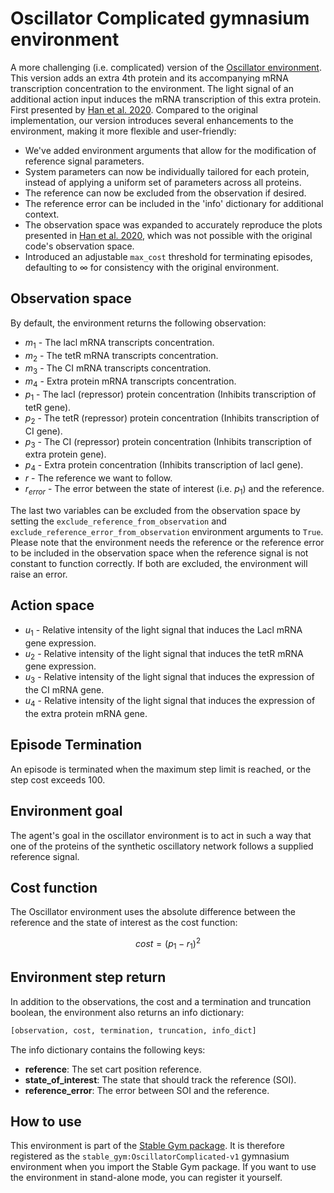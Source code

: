 # Oscillator Complicated gymnasium environment

A more challenging (i.e. complicated) version of the [Oscillator environment](https://rickstaa.dev/stable-gym/envs/biological/oscillator.html). This version adds an extra 4th protein and its accompanying mRNA transcription concentration to the environment. The light signal of an additional action input induces the mRNA transcription of this extra protein. First presented by [Han et al. 2020](https://arxiv.org/abs/2004.14288). Compared to the original implementation, our version introduces several enhancements to the environment, making it more flexible and user-friendly:

* We've added environment arguments that allow for the modification of reference signal parameters.
* System parameters can now be individually tailored for each protein, instead of applying a uniform set of parameters across all proteins.
* The reference can now be excluded from the observation if desired.
* The reference error can be included in the 'info' dictionary for additional context.
* The observation space was expanded to accurately reproduce the plots presented in [Han et al. 2020](https://arxiv.org/abs/2004.14288), which was not possible with the original code's observation space.
* Introduced an adjustable `max_cost` threshold for terminating episodes, defaulting to $\infty$ for consistency with the original environment.

## Observation space

By default, the environment returns the following observation:

* $m_1$ - The lacl mRNA transcripts concentration.
* $m_2$ - The tetR mRNA transcripts concentration.
* $m_3$ - The CI mRNA transcripts concentration.
* $m_4$ - Extra protein mRNA transcripts concentration.
* $p_1$ - The lacI (repressor) protein concentration (Inhibits transcription of tetR gene).
* $p_2$ - The tetR (repressor) protein concentration (Inhibits transcription of CI gene).
* $p_3$ - The CI (repressor) protein concentration (Inhibits transcription of extra protein gene).
* $p_4$ - Extra protein concentration (Inhibits transcription of lacI gene).
* $r$ - The reference we want to follow.
* $r_{error}$ - The error between the state of interest (i.e. $p_1$) and the reference.

The last two variables can be excluded from the observation space by setting the `exclude_reference_from_observation` and `exclude_reference_error_from_observation` environment arguments to `True`. Please note that the environment needs the reference or the reference error to be included in the observation space when the reference signal is not constant to function correctly. If both are excluded, the environment will raise an error.

## Action space

* $u_1$ - Relative intensity of the light signal that induces the Lacl mRNA gene expression.
* $u_2$ - Relative intensity of the light signal that induces the tetR mRNA gene expression.
* $u_3$ - Relative intensity of the light signal that induces the expression of the CI mRNA gene.
* $u_4$ - Relative intensity of the light signal that induces the expression of the extra protein mRNA gene.

## Episode Termination

An episode is terminated when the maximum step limit is reached, or the step cost exceeds 100.

## Environment goal

The agent's goal in the oscillator environment is to act in such a way that one of the proteins of the synthetic oscillatory network follows a supplied reference signal.

## Cost function

The Oscillator environment uses the absolute difference between the reference and the state of interest as the cost function:

$$
cost = (p_1 - r_1)^2
$$

## Environment step return

In addition to the observations, the cost and a termination and truncation boolean, the environment also returns an info dictionary:

```python
[observation, cost, termination, truncation, info_dict]
```

The info dictionary contains the following keys:

* **reference**: The set cart position reference.
* **state\_of\_interest**: The state that should track the reference (SOI).
* **reference\_error**: The error between SOI and the reference.

## How to use

This environment is part of the [Stable Gym package](https://github.com/rickstaa/stable-gym). It is therefore registered as the `stable_gym:OscillatorComplicated-v1` gymnasium environment when you import the Stable Gym package. If you want to use the environment in stand-alone mode, you can register it yourself.
